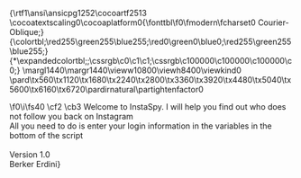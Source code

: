 {\rtf1\ansi\ansicpg1252\cocoartf2513
\cocoatextscaling0\cocoaplatform0{\fonttbl\f0\fmodern\fcharset0 Courier-Oblique;}
{\colortbl;\red255\green255\blue255;\red0\green0\blue0;\red255\green255\blue255;}
{\*\expandedcolortbl;;\cssrgb\c0\c1\c1;\cssrgb\c100000\c100000\c100000\c0;}
\margl1440\margr1440\vieww10800\viewh8400\viewkind0
\pard\tx560\tx1120\tx1680\tx2240\tx2800\tx3360\tx3920\tx4480\tx5040\tx5600\tx6160\tx6720\pardirnatural\partightenfactor0

\f0\i\fs40 \cf2 \cb3 Welcome to InstaSpy. I will help you find out who does not follow you back on Instagram\
All you need to do is enter your login information in the variables in the bottom of the script\
\
Version 1.0\
Berker Erdini}